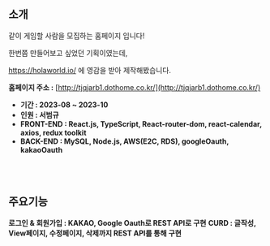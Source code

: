## 소개


같이 게임할 사람을 모집하는 홈페이지 입니다!

한번쯤 만들어보고 싶었던 기획이였는데,

https://holaworld.io/ 에 영감을 받아 제작해봤습니다.

**홈페이지 주소 :** [http://tjqjarb1.dothome.co.kr/](http://tjqjarb1.dothome.co.kr/)

- **기간 : 2023-08 ~ 2023-10**
- **인원 : 서범규**
- **FRONT-END : React.js, TypeScript, React-router-dom, react-calendar, axios, redux toolkit**
- **BACK-END : MySQL, Node.js, AWS(E2C, RDS), googleOauth, kakaoOauth**
<br>
<br>

## 주요기능
**로그인 & 회원가입 : KAKAO, Google Oauth로 REST API로 구현**
**CURD : 글작성, View페이지, 수정페이지, 삭제까지 REST API를 통해 구현**
